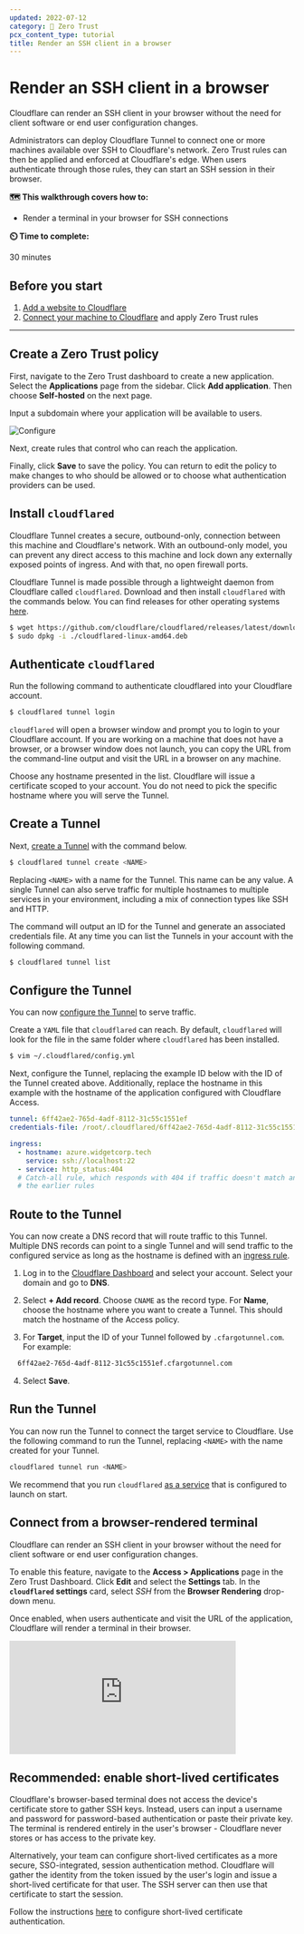 ```yaml
---
updated: 2022-07-12
category: 🔐 Zero Trust
pcx_content_type: tutorial
title: Render an SSH client in a browser
---
```


# Render an SSH client in a browser

Cloudflare can render an SSH client in your browser without the need for client software or end user configuration changes.

Administrators can deploy Cloudflare Tunnel to connect one or more machines available over SSH to Cloudflare's network. Zero Trust rules can then be applied and enforced at Cloudflare's edge. When users authenticate through those rules, they can start an SSH session in their browser.

**🗺️ This walkthrough covers how to:**

- Render a terminal in your browser for SSH connections

**⏲️ Time to complete:**

30 minutes

## Before you start

1.  [Add a website to Cloudflare](/fundamentals/get-started/setup/add-site/)
1.  [Connect your machine to Cloudflare](/cloudflare-one/tutorials/ssh/) and apply Zero Trust rules

---

## Create a Zero Trust policy

First, navigate to the Zero Trust dashboard to create a new application. Select the **Applications** page from the sidebar. Click **Add application**. Then choose **Self-hosted** on the next page.

Input a subdomain where your application will be available to users.

![Configure](/cloudflare-one/static/zero-trust-security/ssh/configure-app.png)

Next, create rules that control who can reach the application.

Finally, click **Save** to save the policy. You can return to edit the policy to make changes to who should be allowed or to choose what authentication providers can be used.

## Install `cloudflared`

Cloudflare Tunnel creates a secure, outbound-only, connection between this machine and Cloudflare's network. With an outbound-only model, you can prevent any direct access to this machine and lock down any externally exposed points of ingress. And with that, no open firewall ports.

Cloudflare Tunnel is made possible through a lightweight daemon from Cloudflare called `cloudflared`. Download and then install `cloudflared` with the commands below. You can find releases for other operating systems [here](https://github.com/cloudflare/cloudflared/releases).

```sh
$ wget https://github.com/cloudflare/cloudflared/releases/latest/download/cloudflared-linux-amd64.deb
$ sudo dpkg -i ./cloudflared-linux-amd64.deb
```

## Authenticate `cloudflared`

Run the following command to authenticate cloudflared into your Cloudflare account.

```sh
$ cloudflared tunnel login
```

`cloudflared` will open a browser window and prompt you to login to your Cloudflare account. If you are working on a machine that does not have a browser, or a browser window does not launch, you can copy the URL from the command-line output and visit the URL in a browser on any machine.

Choose any hostname presented in the list. Cloudflare will issue a certificate scoped to your account. You do not need to pick the specific hostname where you will serve the Tunnel.

## Create a Tunnel

Next, [create a Tunnel](/cloudflare-one/connections/connect-apps/install-and-setup/tunnel-guide/local/) with the command below.

```sh
$ cloudflared tunnel create <NAME>
```

Replacing `<NAME>` with a name for the Tunnel. This name can be any value. A single Tunnel can also serve traffic for multiple hostnames to multiple services in your environment, including a mix of connection types like SSH and HTTP.

The command will output an ID for the Tunnel and generate an associated credentials file. At any time you can list the Tunnels in your account with the following command.

```sh
$ cloudflared tunnel list
```

## Configure the Tunnel

You can now [configure the Tunnel](/cloudflare-one/connections/connect-apps/install-and-setup/tunnel-guide/local/local-management/) to serve traffic.

Create a `YAML` file that `cloudflared` can reach. By default, `cloudflared` will look for the file in the same folder where `cloudflared` has been installed.

```sh
$ vim ~/.cloudflared/config.yml
```

Next, configure the Tunnel, replacing the example ID below with the ID of the Tunnel created above. Additionally, replace the hostname in this example with the hostname of the application configured with Cloudflare Access.

```yaml
tunnel: 6ff42ae2-765d-4adf-8112-31c55c1551ef
credentials-file: /root/.cloudflared/6ff42ae2-765d-4adf-8112-31c55c1551ef.json

ingress:
  - hostname: azure.widgetcorp.tech
    service: ssh://localhost:22
  - service: http_status:404
  # Catch-all rule, which responds with 404 if traffic doesn't match any of
  # the earlier rules
```

## Route to the Tunnel

You can now create a DNS record that will route traffic to this Tunnel. Multiple DNS records can point to a single Tunnel and will send traffic to the configured service as long as the hostname is defined with an [ingress rule](/cloudflare-one/connections/connect-apps/install-and-setup/tunnel-guide/local/local-management/ingress/).

1. Log in to the [Cloudflare Dashboard](https://dash.cloudflare.com/) and select your account. Select your domain and go to **DNS**.

2. Select **+ Add record**. Choose `CNAME` as the record type. For **Name**, choose the hostname where you want to create a Tunnel. This should match the hostname of the Access policy.

3. For **Target**, input the ID of your Tunnel followed by `.cfargotunnel.com`. For example:
  
  ```txt
    6ff42ae2-765d-4adf-8112-31c55c1551ef.cfargotunnel.com
  ```

4. Select **Save**.

## Run the Tunnel

You can now run the Tunnel to connect the target service to Cloudflare. Use the following command to run the Tunnel, replacing `<NAME>` with the name created for your Tunnel.

```sh
cloudflared tunnel run <NAME>
```

We recommend that you run `cloudflared` [as a service](/cloudflare-one/connections/connect-apps/install-and-setup/tunnel-guide/local/as-a-service/) that is configured to launch on start.

## Connect from a browser-rendered terminal

Cloudflare can render an SSH client in your browser without the need for client software or end user configuration changes.

To enable this feature, navigate to the **Access > Applications** page in the Zero Trust Dashboard. Click **Edit** and select the **Settings** tab. In the **`cloudflared` settings** card, select _SSH_ from the **Browser Rendering** drop-down menu.

Once enabled, when users authenticate and visit the URL of the application, Cloudflare will render a terminal in their browser.

<iframe
  src="https://iframe.videodelivery.net/9e62cddf4ac40dc7237f4136f946fa12"
  style="border: none;"
  height="200"
  width="400"
  allow="accelerometer; gyroscope; autoplay; encrypted-media; picture-in-picture;"
  allowfullscreen="true"
></iframe>

## Recommended: enable short-lived certificates

Cloudflare's browser-based terminal does not access the device's certificate store to gather SSH keys. Instead, users can input a username and password for password-based authentication or paste their private key. The terminal is rendered entirely in the user's browser - Cloudflare never stores or has access to the private key.

Alternatively, your team can configure short-lived certificates as a more secure, SSO-integrated, session authentication method. Cloudflare will gather the identity from the token issued by the user's login and issue a short-lived certificate for that user. The SSH server can then use that certificate to start the session.

Follow the instructions [here](/cloudflare-one/identity/users/short-lived-certificates/) to configure short-lived certificate authentication.
